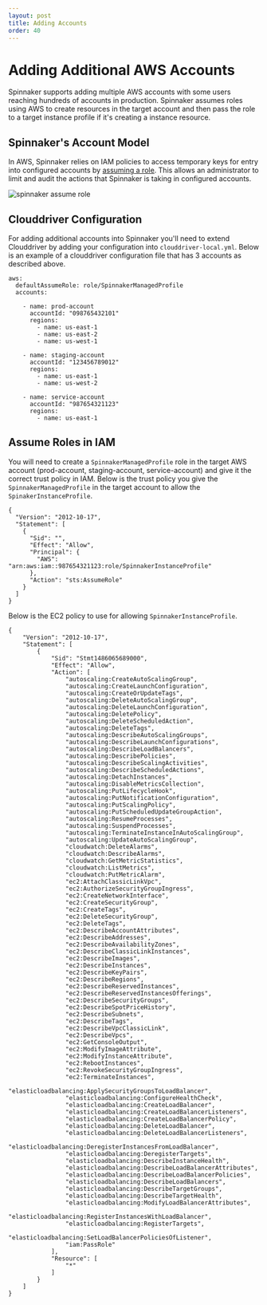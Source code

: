 ```yaml
---
layout: post
title: Adding Accounts
order: 40
---
```

# Adding Additional AWS Accounts

Spinnaker supports adding multiple AWS accounts with some users reaching hundreds of accounts in production.  Spinnaker assumes roles using AWS to create resources in the target account and then pass the role to a target instance profile if it's creating a instance resource.

## Spinnaker's Account Model
In AWS, Spinnaker relies on IAM policies to access temporary keys for entry into configured accounts by [assuming a role](http://docs.aws.amazon.com/IAM/latest/UserGuide/id_roles_use_passrole.html).  This allows an administrator to limit and audit the actions that Spinnaker is taking in configured accounts.

![spinnaker assume role](https://d1ax1i5f2y3x71.cloudfront.net/items/1w1h3D3e1r2a2X1F3u3h/Image%202017-04-17%20at%208.32.48%20AM.png?X-CloudApp-Visitor-Id=2686178)

## Clouddriver Configuration

For adding additional accounts into Spinnaker you'll need to extend Clouddriver by adding your configuration into `clouddriver-local.yml`.  Below is an example of a clouddriver configuration file that has 3 accounts as described above.

```
aws:
  defaultAssumeRole: role/SpinnakerManagedProfile
  accounts:

    - name: prod-account
      accountId: "098765432101"
      regions:
        - name: us-east-1
        - name: us-east-2
        - name: us-west-1

    - name: staging-account
      accountId: "123456789012"
      regions:
        - name: us-east-1
        - name: us-west-2

    - name: service-account
      accountId: "987654321123"
      regions:
        - name: us-east-1
```

## Assume Roles in IAM

You will need to create a `SpinnakerManagedProfile` role in the target AWS account (prod-account, staging-account, service-account) and give it the
correct trust policy in IAM.  Below is the trust policy you give the `SpinnakerManagedProfile` in the target account to allow the `SpinakerInstanceProfile`.

```
{
  "Version": "2012-10-17",
  "Statement": [
    {
      "Sid": "",
      "Effect": "Allow",
      "Principal": {
        "AWS": "arn:aws:iam::987654321123:role/SpinnakerInstanceProfile"
      },
      "Action": "sts:AssumeRole"
    }
  ]
}
```

Below is the EC2 policy to use for allowing `SpinnakerInstanceProfile`.

```
{
    "Version": "2012-10-17",
    "Statement": [
        {
            "Sid": "Stmt1486065689000",
            "Effect": "Allow",
            "Action": [
                "autoscaling:CreateAutoScalingGroup",
                "autoscaling:CreateLaunchConfiguration",
                "autoscaling:CreateOrUpdateTags",
                "autoscaling:DeleteAutoScalingGroup",
                "autoscaling:DeleteLaunchConfiguration",
                "autoscaling:DeletePolicy",
                "autoscaling:DeleteScheduledAction",
                "autoscaling:DeleteTags",
                "autoscaling:DescribeAutoScalingGroups",
                "autoscaling:DescribeLaunchConfigurations",
                "autoscaling:DescribeLoadBalancers",
                "autoscaling:DescribePolicies",
                "autoscaling:DescribeScalingActivities",
                "autoscaling:DescribeScheduledActions",
                "autoscaling:DetachInstances",
                "autoscaling:DisableMetricsCollection",
                "autoscaling:PutLifecycleHook",
                "autoscaling:PutNotificationConfiguration",
                "autoscaling:PutScalingPolicy",
                "autoscaling:PutScheduledUpdateGroupAction",
                "autoscaling:ResumeProcesses",
                "autoscaling:SuspendProcesses",
                "autoscaling:TerminateInstanceInAutoScalingGroup",
                "autoscaling:UpdateAutoScalingGroup",
                "cloudwatch:DeleteAlarms",
                "cloudwatch:DescribeAlarms",
                "cloudwatch:GetMetricStatistics",
                "cloudwatch:ListMetrics",
                "cloudwatch:PutMetricAlarm",
                "ec2:AttachClassicLinkVpc",
                "ec2:AuthorizeSecurityGroupIngress",
                "ec2:CreateNetworkInterface",
                "ec2:CreateSecurityGroup",
                "ec2:CreateTags",
                "ec2:DeleteSecurityGroup",
                "ec2:DeleteTags",
                "ec2:DescribeAccountAttributes",
                "ec2:DescribeAddresses",
                "ec2:DescribeAvailabilityZones",
                "ec2:DescribeClassicLinkInstances",
                "ec2:DescribeImages",
                "ec2:DescribeInstances",
                "ec2:DescribeKeyPairs",
                "ec2:DescribeRegions",
                "ec2:DescribeReservedInstances",
                "ec2:DescribeReservedInstancesOfferings",
                "ec2:DescribeSecurityGroups",
                "ec2:DescribeSpotPriceHistory",
                "ec2:DescribeSubnets",
                "ec2:DescribeTags",
                "ec2:DescribeVpcClassicLink",
                "ec2:DescribeVpcs",
                "ec2:GetConsoleOutput",
                "ec2:ModifyImageAttribute",
                "ec2:ModifyInstanceAttribute",
                "ec2:RebootInstances",
                "ec2:RevokeSecurityGroupIngress",
                "ec2:TerminateInstances",
                "elasticloadbalancing:ApplySecurityGroupsToLoadBalancer",
                "elasticloadbalancing:ConfigureHealthCheck",
                "elasticloadbalancing:CreateLoadBalancer",
                "elasticloadbalancing:CreateLoadBalancerListeners",
                "elasticloadbalancing:CreateLoadBalancerPolicy",
                "elasticloadbalancing:DeleteLoadBalancer",
                "elasticloadbalancing:DeleteLoadBalancerListeners",
                "elasticloadbalancing:DeregisterInstancesFromLoadBalancer",
                "elasticloadbalancing:DeregisterTargets",
                "elasticloadbalancing:DescribeInstanceHealth",
                "elasticloadbalancing:DescribeLoadBalancerAttributes",
                "elasticloadbalancing:DescribeLoadBalancerPolicies",
                "elasticloadbalancing:DescribeLoadBalancers",
                "elasticloadbalancing:DescribeTargetGroups",
                "elasticloadbalancing:DescribeTargetHealth",
                "elasticloadbalancing:ModifyLoadBalancerAttributes",
                "elasticloadbalancing:RegisterInstancesWithLoadBalancer",
                "elasticloadbalancing:RegisterTargets",
                "elasticloadbalancing:SetLoadBalancerPoliciesOfListener",
                "iam:PassRole"
            ],
            "Resource": [
                "*"
            ]
        }
    ]
}
```
